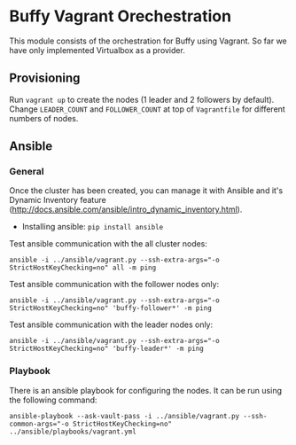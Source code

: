# Buffy Vagrant Orechestration

This module consists of the orchestration for Buffy using Vagrant.
So far we have only implemented Virtualbox as a provider.

## Provisioning

Run `vagrant up` to create the nodes (1 leader and 2 followers by default). Change `LEADER_COUNT` and `FOLLOWER_COUNT` at top of `Vagrantfile` for different numbers of nodes.

## Ansible

### General

Once the cluster has been created, you can manage it with Ansible and it's Dynamic Inventory feature (http://docs.ansible.com/ansible/intro_dynamic_inventory.html).

* Installing ansible: `pip install ansible`

Test ansible communication with the all cluster nodes:

`ansible -i ../ansible/vagrant.py --ssh-extra-args="-o StrictHostKeyChecking=no" all -m ping`

Test ansible communication with the follower nodes only:

`ansible -i ../ansible/vagrant.py --ssh-extra-args="-o StrictHostKeyChecking=no" 'buffy-follower*' -m ping`

Test ansible communication with the leader nodes only:

`ansible -i ../ansible/vagrant.py --ssh-extra-args="-o StrictHostKeyChecking=no" 'buffy-leader*' -m ping`

### Playbook

There is an ansible playbook for configuring the nodes. It can be run using the following command:

`ansible-playbook --ask-vault-pass -i ../ansible/vagrant.py --ssh-common-args="-o StrictHostKeyChecking=no" ../ansible/playbooks/vagrant.yml`

